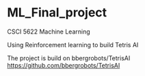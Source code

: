 # ML_Final_project

CSCI 5622 Machine Learning 

Using Reinforcement learning to build Tetris AI 

The project is build on bbergrobots/TetrisAI https://github.com/bbergrobots/TetrisAI
